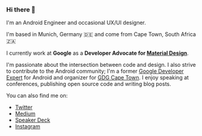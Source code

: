 ### Hi there 👋

I'm an Android Engineer and occasional UX/UI designer.

I'm based in Munich, Germany 🇩🇪 and come from Cape Town, South Africa 🇿🇦

I currently work at **Google** as a **Developer Advocate for [Material Design](https://material.io)**.

I'm passionate about the intersection between code and design. I also strive to contribute to the Android community; I'm a former [Google Developer Expert](https://developers.google.com/community/experts) for Android and organizer for [GDG Cape Town](https://twitter.com/gdgcapetown). I enjoy speaking at conferences, publishing open source code and writing blog posts.

You can also find me on:
- [Twitter](https://twitter.com/ricknout)
- [Medium](https://medium.com/@ricknout)
- [Speaker Deck](https://speakerdeck.com/ricknout)
- [Instagram](https://www.instagram.com/ricknout)
